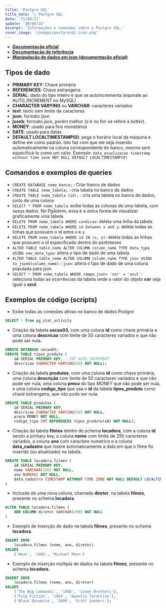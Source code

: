 ```yaml
---
title: 'Postgre SQL'
title_note: '🐘 Postgre SQL'
date: '15/09/21'
update: '30/06/22'
excerpt: 'Informações e comandos sobre o Postgre SQL.'
cover_image: '/images/postgresql-icon.png'
---
```


- **[Documentação oficial](https://www.postgresql.org/docs/current/)**
- **[Documentação de referência](https://www.postgresqltutorial.com/)**
- **[Manipulação de dados em json (documentação oficial)](https://www.postgresql.org/docs/9.3/functions-json.html)**

## Tipos de dado

- **PRIMARY KEY**: Chave primária
- **REFERENCES**: Chave estrangeira
- **SERIAL**: dado do tipo inteiro e que se autoincrementa (equivale ao AUTO_INCREMENT no MySQL)
- **CHARACTER VARYING** ou **VARCHAR**: caracteres variados
- **text**: texto sem limite de caracteres
- **json**: formato json
- **jsonb**: formato json, porém melhor (o b no fim se refere a _better_).
- **MONEY**: usado para fins monetários
- **DATE**: usado para datas
- **DEFAULT LOCALTIMESTAMP(0)**: pega o horário local da máquina e define ele como padrão. Isto faz com que ele seja inserido automaticamente na coluna correspondente do banco, mesmo sem especificá-lo como um valor. Exemplo: `data_atualizacao timestamp without time zone NOT NULL DEFAULT LOCALTIMESTAMP(0)`

## Comandos e exemplos de queries

- `CREATE DATABASE nome_banco;` : Criar banco de dados
- `CREATE TABLE nome_tabela;` : cria tabela no banco de dados
- `CREATE TABLE nome_tabela (id);` : cria uma tabela no banco de dados, junto de uma coluna
- `SELECT * FROM nome_tabela`: exibe todas as colunas de uma tabela, com sesus dados. No PgAdmin, essa é a única forma de visualizar graficamente uma tabela
- `DELETE FROM nome_tabela WHERE condicao`: deleta uma linha da tabela
- `DELETE FROM nome_tabela WHERE id between x and y`: deleta todas as linhas que possuem o id entre x e y
- `DELETE FROM nome_tabela WHERE id IN (x, y)`: deleta todas as linhas que possuem o id especificado dentro do parênteses
- `ALTER TABLE table_name ALTER COLUMN column_name TYPE data_type USING new_data_type`: altera o tipo de dado de uma tabela
- `ALTER TABLE table_name ALTER COLUMN column_name TYPE json USING to_jsonb(column_name)::json`: altera o tipo de dado de uma coluna populada para json
- `SELECT * FROM nome_tabela WHERE campo_json> 'cor' = 'azul'`: seleciona todas as ocorrências da tabela onde o valor do objeto **cor** seja igual a **azul**.

## Exemplos de código (scripts)

- Exibe todas as conexões ativas no banco de dados Postgre

```sql
SELECT * from pg_stat_activity
```

- Criação da tabela **secao03**, com uma coluna **id** como chave primária e uma coluna **descricao** com limite de 50 caracteres variados e que não pode ser nula.

```sql
CREATE DATABASE secao03;
CREATE TABLE tipos_produto (
    id SERIAL PRIMARY KEY, --INT AUTO_INCREMENT
    descricao CHARACTER VARYING(50) NOT NULL);
```

- Criação da tabela **produtos**, com uma coluna **id** como chave primária, uma coluna **descrição** com limite de 50 caracteres variados e que não pode ser nula, uma coluna **preco** do tipo _MONEY_ que não pode ser nula, e uma coluna **codigo_tipo** que usa o **id** da tabela **tipos_produto** como chave estrangeira, que não pode ser nula.

```sql
CREATE TABLE produtos (
    id SERIAL PRIMARY KEY,
    descricao CHARACTER VARYING(50) NOT NULL,
    preco MONEY NOT NULL,
    codigo_tipo INT REFERENCES tipos_produto(id) NOT NULL);
```

- Criação da tabela **filmes** dentro do schema **locadora**, com a coluna **id** sendo a primary key, a coluna **nome** com limite de 250 caracteres variados, a coluna **ano** com caractere numérico e a coluna **data_cadastro** que insere automaticamente a data em que o filme foi inserido (ou atualizado) na tabela.

```sql
CREATE TABLE locadora.filmes (
    id SERIAL PRIMARY KEY,
    nome VARCHAR(250) NOT NULL,
    ano NUMERIC NOT NULL,
    data_cadastro TIMESTAMP WITHOUT TIME ZONE NOT NULL DEFAULT LOCALTIMESTAMP(0)
)
```

- Inclusão de uma nova coluna, chamada **diretor**, na tabela **filmes**, presente no schema **locadora**.

```sql
ALTER TABLE locadora.filmes (
    ADD COLUMN diretor VARCHAR(200) NOT NULL
)
```

- Exemplo de inserção de dado na tabela **filmes**, presente no schema **locadora**.

```sql
INSERT INTO 
    locadora.filmes (nome, ano, diretor)
VALUES
    ('Heat', '1995', 'Michael Mann')
```

- Exemplo de inserção múltipla de dados na tabela **filmes**, presente no schema **locadora**.

```sql
INSERT INTO 
    locadora.filmes (nome, ano, diretor)
VALUES
    ('The Big Lebowski', '1998', 'Cohen Brothers'),
    ('Pulp Fiction', '1994', 'Quentin Tarantino'),
    ('Black Dynamite', '2009', 'Scott Sanders');
```
